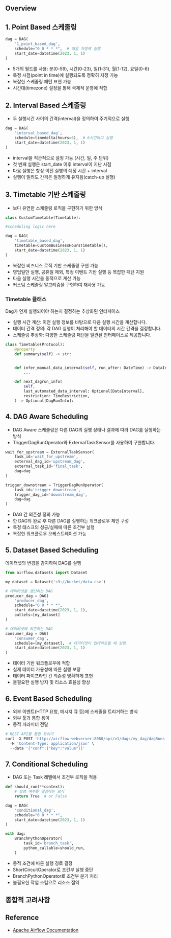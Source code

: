 ## Overview

## 1. Point Based 스케줄링

```python
dag = DAG(
    '1_point_based_dag',
    schedule="0 0 * * *",  # 매일 자정에 실행
    start_date=datetime(2023, 1, 1)
)
```

- 5개의 필드를 사용: 분(0-59), 시간(0-23), 일(1-31), 월(1-12), 요일(0-6)
- 특정 시점(point in time)에 실행되도록 정확히 지정 가능
- 복잡한 스케줄링 패턴 표현 가능
- 시간대(timezone) 설정을 통해 국제적 운영에 적합

## 2. Interval Based 스케줄링

- 두 실행시간 사이의 간격(interval)을 정의하여 주기적으로 실행

```python
dag = DAG(
    'interval_based_dag',
    schedule=timedelta(hours=6),  # 6시간마다 실행
    start_date=datetime(2023, 1, 1)
)
```

- interval을 직관적으로 설정 가능 (시간, 일, 주 단위)
- 첫 번째 실행은 start_date 이후 interval이 지난 시점
- 다음 실행은 항상 이전 실행의 예정 시간 + interval
- 실행이 밀려도 간격은 일정하게 유지됨(catch-up 실행)

## 3. Timetable 기반 스케줄링

- 보다 유연한 스케줄링 로직을 구현하기 위한 방식

```python
class CustomTimetable(Timetable):

#scheduling logic here

dag = DAG(
    'timetable_based_dag',
    timetable=CustomBusinessHoursTimetable(),
    start_date=datetime(2023, 1, 1)
)
```

- 복잡한 비즈니스 로직 기반 스케줄링 구현 가능
- 영업일만 실행, 공휴일 제외, 특정 이벤트 기반 실행 등 복잡한 패턴 지원
- 다음 실행 시간을 동적으로 계산 가능
- 커스텀 스케줄링 알고리즘을 구현하여 재사용 가능

### Timetable 클래스

Dag가 언제 실행되어야 하는지 결정하는 추상화된 인터페이스

- 실행 시간 계산: 이전 실행 정보를 바탕으로 다음 실행 시간을 계산합니다.
- 데이터 간격 정의: 각 DAG 실행이 처리해야 할 데이터의 시간 간격을 결정합니다.
- 스케줄링 추상화: 다양한 스케줄링 패턴을 일관된 인터페이스로 제공합니다.

```python
class Timetable(Protocol):
    @property
    def summary(self) -> str:


    def infer_manual_data_interval(self, run_after: DateTime) -> DataInterval:
        ...

    def next_dagrun_info(
        self,
        last_automated_data_interval: Optional[DataInterval],
        restriction: TimeRestriction,
    ) -> Optional[DagRunInfo]:
```

## 4. DAG Aware Scheduling

- DAG Aware 스케줄링은 다른 DAG의 실행 상태나 결과에 따라 DAG를 실행하는 방식
- TriggerDagRunOperator와 ExternalTaskSensor를 사용하여 구현합니다.

```python
wait_for_upstream = ExternalTaskSensor(
    task_id='wait_for_upstream',
    external_dag_id='upstream_dag',
    external_task_id='final_task',
    dag=dag
)

trigger_downstream = TriggerDagRunOperator(
    task_id='trigger_downstream',
    trigger_dag_id='downstream_dag',
    dag=dag
)
```

- DAG 간 의존성 정의 가능
- 한 DAG의 완료 후 다른 DAG를 실행하는 워크플로우 체인 구성
- 특정 태스크의 성공/실패에 따른 조건부 실행
- 복잡한 워크플로우 오케스트레이션 가능

## 5. Dataset Based Scheduling

데이터셋의 변경을 감지하여 DAG를 실행

```python
from airflow.datasets import Dataset

my_dataset = Dataset('s3://bucket/data.csv')

# 데이터셋을 생산하는 DAG
producer_dag = DAG(
    'producer_dag',
    schedule="0 0 * * *",
    start_date=datetime(2023, 1, 1),
    outlets=[my_dataset]
)

# 데이터셋에 의존하는 DAG
consumer_dag = DAG(
    'consumer_dag',
    schedule=[my_dataset],  # 데이터셋이 업데이트될 때 실행
    start_date=datetime(2023, 1, 1)
)
```

- 데이터 기반 워크플로우에 적합
- 실제 데이터 가용성에 따른 실행 보장
- 데이터 파이프라인 간 의존성 명확하게 표현
- 불필요한 실행 방지 및 리소스 효율성 향상

## 6. Event Based Scheduling

- 외부 이벤트(HTTP 요청, 메시지 큐 등)에 스케줄을 트리거하는 방식
- 외부 툴과 통합 용이
- 동적 파라미터 전달

```python
# REST API를 통한 트리거
curl -X POST 'http://airflow-webserver:8080/api/v1/dags/my_dag/dagRuns' \
  -H 'Content-Type: application/json' \
  --data '{"conf":{"key":"value"}}'
```

## 7. Conditional Scheduling

- DAG 또는 Task 레벨에서 조건부 로직을 적용

```python
def should_run(**context):
    # 실행 여부를 결정하는 로직
    return True  # or False

dag = DAG(
    'conditional_dag',
    schedule="0 0 * * *",
    start_date=datetime(2023, 1, 1)
)

with dag:
    BranchPythonOperator(
        task_id='branch_task',
        python_callable=should_run,
    )
```

- 동적 조건에 따른 실행 경로 결정
- ShortCircuitOperator로 조건부 실행 중단
- BranchPythonOperator로 조건부 분기 처리
- 불필요한 작업 스킵으로 리소스 절약

## 종합적 고려사항

## Reference

- [Apache Airflow Documentation](https://airflow.apache.org/docs/apache-airflow/stable/index.html)
